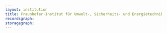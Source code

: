 ```yaml
---
layout: institution
title: Fraunhofer-Institut für Umwelt-, Sicherheits- und Energietechnik
recordsgraph: 
storagegraph: 
---
```

